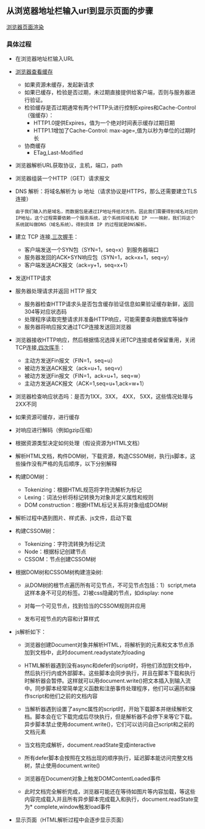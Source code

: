 ## 从浏览器地址栏输入url到显示页面的步骤
[浏览器页面渲染](/details\面试题\浏览器页面渲染.md)


### 具体过程
* 在浏览器地址栏输入URL

* [浏览器查看缓存](/details\HTTP\http缓存.md)
  * 如果资源未缓存，发起新请求
  * 如果已缓存，检验是否过期，未过期直接提供给客户端，否则与服务器进行验证。
  * 检验缓存是否过期通常有两个HTTP头进行控制Expires和Cache-Control（强缓存）：
    * HTTP1.0提供Expires，值为一个绝对时间表示缓存过期日期
    * HTTP1.1增加了Cache-Control: max-age=,值为以秒为单位的过期时长
  * 协商缓存
    * ETag,Last-Modified

* 浏览器解析URL获取协议，主机，端口，path

* 浏览器组装一个HTTP（GET）请求报文

* DNS 解析：将域名解析为 ip 地址（请求协议是HTTPS，那么还需要建立TLS连接）
  >
      由于我们输入的是域名，而数据包是通过IP地址传给对方的。因此我们需要得到域名对应的IP地址。这个过程需要依赖一个服务系统，这个系统将域名和 IP 一一映射，我们将这个系统就叫做DNS（域名系统）。得到具体 IP 的过程就是DNS解析。

* 建立 TCP 连接,[三次握手](/details\HTTP\TCP的三次握手与四次挥手.md)：
  * 客户端发送一个SYN包（SYN=1，seq=x）到服务器端口
  * 服务器发回的ACK+SYN响应包（SYN=1，ack=x+1，seq=y）
  * 客户端发送ACK报文（ack=y+1，seq=x+1）

* 发送HTTP请求

* 服务器处理请求并返回 HTTP 报文
  * 服务器检查HTTP请求头是否包含缓存验证信息如果验证缓存新鲜，返回304等对应状态码
  * 处理程序读取完整请求并准备HTTP响应，可能需要查询数据库等操作
  * 服务器将响应报文通过TCP连接发送回浏览器

* 浏览器接收HTTP响应，然后根据情况选择关闭TCP连接或者保留重用，关闭TCP连接,[四次挥手](/details\HTTP\TCP的三次握手与四次挥手.md)：
  * 主动方发送Fin报文（FIN=1，seq=u）
  * 被动方发送ACK报文（ack=u+1，seq=v）
  * 被动方发送Fin报文（FIN=1，ack=u+1，seq=w）
  * 主动方发送ACK报文（ACK=1,seq=u+1,ack=w+1）

* 浏览器检查响应状态吗：是否为1XX，3XX， 4XX， 5XX，这些情况处理与2XX不同

* 如果资源可缓存，进行缓存

* 对响应进行解码（例如gzip压缩）

* 根据资源类型决定如何处理（假设资源为HTML文档）

* 解析HTML文档，构件DOM树，下载资源，构造CSSOM树，执行js脚本，这些操作没有严格的先后顺序，以下分别解释

* 构建DOM树：
  * Tokenizing：根据HTML规范将字符流解析为标记
  * Lexing：词法分析将标记转换为对象并定义属性和规则
  * DOM construction：根据HTML标记关系将对象组成DOM树

* 解析过程中遇到图片、样式表、js文件，启动下载

* 构建CSSOM树：
  * Tokenizing：字符流转换为标记流
  * Node：根据标记创建节点
  * CSSOM：节点创建CSSOM树

* 根据DOM树和CSSOM树构建渲染树:
  * 从DOM树的根节点遍历所有可见节点，不可见节点包括：1）script,meta这样本身不可见的标签。2)被css隐藏的节点，如display: none

  * 对每一个可见节点，找到恰当的CSSOM规则并应用

  * 发布可视节点的内容和计算样式

* js解析如下：
  * 浏览器创建Document对象并解析HTML，将解析到的元素和文本节点添加到文档中，此时document.readystate为loading

  * HTML解析器遇到没有async和defer的script时，将他们添加到文档中，然后执行行内或外部脚本。这些脚本会同步执行，并且在脚本下载和执行时解析器会暂停。这样就可以用document.write()把文本插入到输入流中。同步脚本经常简单定义函数和注册事件处理程序，他们可以遍历和操作script和他们之前的文档内容

  * 当解析器遇到设置了async属性的script时，开始下载脚本并继续解析文档。脚本会在它下载完成后尽快执行，但是解析器不会停下来等它下载。异步脚本禁止使用document.write()，它们可以访问自己script和之前的文档元素

  * 当文档完成解析，document.readState变成interactive

  * 所有defer脚本会按照在文档出现的顺序执行，延迟脚本能访问完整文档树，禁止使用document.write()

  * 浏览器在Document对象上触发DOMContentLoaded事件

  * 此时文档完全解析完成，浏览器可能还在等待如图片等内容加载，等这些内容完成载入并且所有异步脚本完成载入和执行，document.readState变为* complete,window触发load事件

* 显示页面（HTML解析过程中会逐步显示页面）
